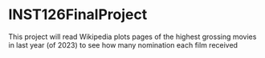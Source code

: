 # INST126FinalProject
This project will read Wikipedia plots pages of the highest grossing movies in last year (of 2023) to see how many nomination each film received

<!-- UID: -->
 <!-- Name:  -->
